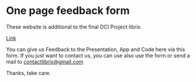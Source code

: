 # One page feedback form

These website is additional to the final DCI Project librix.

[Link](https://librix-feedbackform.netlify.app/)

You can give us Feedback to the Presentation, App and Code here via this form.
If you just want to contact us, you can use also use the form or send a mail to contactlibrix@gmail.com

Thanks, take care.
